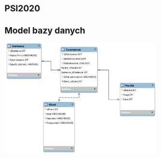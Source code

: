 # PSI2020
# Model bazy danych
<img src="https://github.com/Bartosz599/PSI2020/blob/main/db_schema.png">
